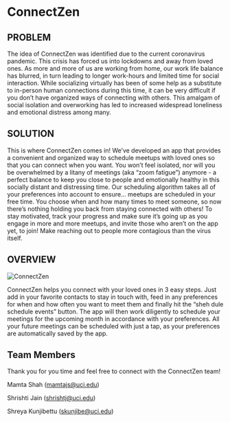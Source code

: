 # ConnectZen

## PROBLEM
The idea of ConnectZen was identified due to the current coronavirus pandemic. This crisis has forced us into lockdowns and away from loved ones. As more and more of us are working from home, our work life balance has blurred, in turn leading to longer work-hours and limited time for social interaction. While socializing virtually has been of some help as a substitute to in-person human connections during this time, it can be very difficult if you don’t have organized ways of connecting with others. This amalgam of social isolation and overworking has led to increased widespread loneliness and emotional distress among many.

## SOLUTION
This is where ConnectZen comes in! We’ve developed an app that provides a convenient and organized way to schedule meetups with loved ones so that you can connect when you want. You won’t feel isolated, nor will you be overwhelmed by a litany of meetings (aka “zoom fatigue”) anymore - a perfect balance to keep you close to people and emotionally healthy in this socially distant and distressing time. Our scheduling algorithm takes all of your preferences into account to ensure... meetups are scheduled in your free time. You choose when and how many times to meet someone, so now there’s nothing holding you back from staying connected with others! To stay motivated, track your progress and make sure it’s going up as you engage in more and more meetups, and invite those who aren’t on the app yet, to join! Make reaching out to people more contagious than the virus itself.

## OVERVIEW
![ConnectZen](https://github.com/mamatajs/ConnectZen/blob/main/Overview-ConnectZen.png?raw=true)

ConnectZen helps you connect with your loved ones in 3 easy steps. Just add in your favorite contacts to stay in touch with, feed in any preferences for when and how often you want to meet them and finally hit the “sheh dule schedule events” button. The app will then work diligently to schedule your meetings for the upcoming month in accordance with your preferences. All your future meetings can be scheduled with just a tap, as your preferences are automatically saved by the app. 

## Team Members
Thank you for you time and feel free to connect with the ConnectZen team!

Mamta Shah (mamtajs@uci.edu)

Shrishti Jain (shrishtj@uci.edu)

Shreya Kunjibettu (skunjibe@uci.edu)
